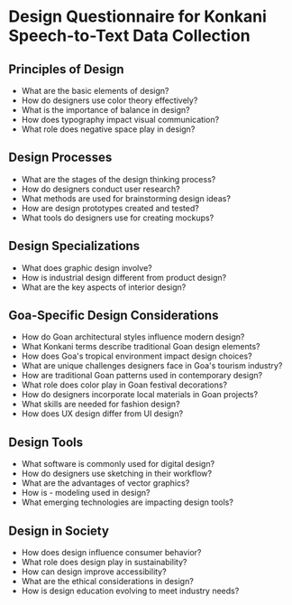 # Design Questionnaire for Konkani Speech-to-Text Data Collection

## Principles of Design

- What are the basic elements of design?
- How do designers use color theory effectively?
- What is the importance of balance in design?
- How does typography impact visual communication?
- What role does negative space play in design?

## Design Processes

- What are the stages of the design thinking process?
- How do designers conduct user research?
- What methods are used for brainstorming design ideas?
- How are design prototypes created and tested?
- What tools do designers use for creating mockups?

## Design Specializations

- What does graphic design involve?
- How is industrial design different from product design?
- What are the key aspects of interior design?

## Goa-Specific Design Considerations

- How do Goan architectural styles influence modern design?
- What Konkani terms describe traditional Goan design elements?
- How does Goa's tropical environment impact design choices?
- What are unique challenges designers face in Goa's tourism industry?
- How are traditional Goan patterns used in contemporary design?
- What role does color play in Goan festival decorations?
- How do designers incorporate local materials in Goan projects?
- What skills are needed for fashion design?
- How does UX design differ from UI design?

## Design Tools

- What software is commonly used for digital design?
- How do designers use sketching in their workflow?
- What are the advantages of vector graphics?
- How is - modeling used in design?
- What emerging technologies are impacting design tools?

## Design in Society

- How does design influence consumer behavior?
- What role does design play in sustainability?
- How can design improve accessibility?
- What are the ethical considerations in design?
- How is design education evolving to meet industry needs?
